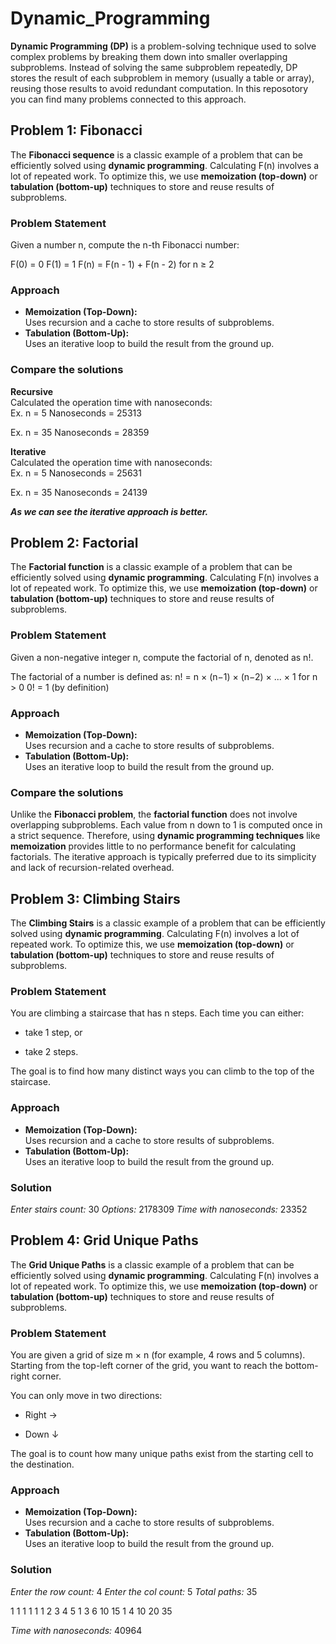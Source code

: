 # Dynamic_Programming
**Dynamic Programming (DP)** is a problem-solving technique used to solve complex problems by breaking them down into smaller overlapping subproblems. Instead of solving the same subproblem repeatedly, DP stores the result of each subproblem in memory (usually a table or array), reusing those results to avoid redundant computation.
In this reposotory you can find many problems connected to this approach.

## **Problem 1:** Fibonacci
The **Fibonacci sequence** is a classic example of a problem that can be efficiently solved using **dynamic programming**.
Calculating F(n) involves a lot of repeated work. To optimize this, we use **memoization (top-down)** or **tabulation (bottom-up)** techniques to store and reuse results of subproblems.

### **Problem Statement**
Given a number n, compute the n-th Fibonacci number:

F(0) = 0
F(1) = 1
F(n) = F(n - 1) + F(n - 2) for n ≥ 2

### **Approach**
- **Memoization (Top-Down):**<br>
Uses recursion and a cache to store results of subproblems.
- **Tabulation (Bottom-Up):**<br>
Uses an iterative loop to build the result from the ground up.


### **Compare the solutions**

**Recursive**<br>
Calculated the operation time with nanoseconds:<br>
Ex. n = 5
Nanoseconds = 25313

Ex. n = 35
Nanoseconds = 28359

**Iterative**<br>
Calculated the operation time with nanoseconds:<br>
Ex. n = 5
Nanoseconds = 25631

Ex. n = 35
Nanoseconds = 24139

***As we can see the iterative approach is better.***


## **Problem 2:** Factorial
The **Factorial function** is a classic example of a problem that can be efficiently solved using **dynamic programming**.
Calculating F(n) involves a lot of repeated work. To optimize this, we use **memoization (top-down)** or **tabulation (bottom-up)** techniques to store and reuse results of subproblems.

### **Problem Statement**
Given a non-negative integer n, compute the factorial of n, denoted as n!.

The factorial of a number is defined as:
n! = n × (n−1) × (n−2) × ... × 1   for n > 0
0! = 1   (by definition)

### **Approach**
- **Memoization (Top-Down):**<br>
Uses recursion and a cache to store results of subproblems.
- **Tabulation (Bottom-Up):**<br>
Uses an iterative loop to build the result from the ground up.


### **Compare the solutions**
Unlike the **Fibonacci problem**, the **factorial function** does not involve overlapping subproblems. Each value from n down to 1 is computed once in a strict sequence.
Therefore, using **dynamic programming techniques** like **memoization** provides little to no performance benefit for calculating factorials.
The iterative approach is typically preferred due to its simplicity and lack of recursion-related overhead.

## **Problem 3:** Climbing Stairs
The **Climbing Stairs** is a classic example of a problem that can be efficiently solved using **dynamic programming**.
Calculating F(n) involves a lot of repeated work. To optimize this, we use **memoization (top-down)** or **tabulation (bottom-up)** techniques to store and reuse results of subproblems.

### **Problem Statement**
You are climbing a staircase that has n steps. Each time you can either:

- take 1 step, or

- take 2 steps.

The goal is to find how many distinct ways you can climb to the top of the staircase.

### **Approach**
- **Memoization (Top-Down):**<br>
Uses recursion and a cache to store results of subproblems.
- **Tabulation (Bottom-Up):**<br>
Uses an iterative loop to build the result from the ground up.


### **Solution**

*Enter stairs count:* 30
*Options:* 2178309
*Time with nanoseconds:* 23352


## **Problem 4:** Grid Unique Paths
The **Grid Unique Paths** is a classic example of a problem that can be efficiently solved using **dynamic programming**.
Calculating F(n) involves a lot of repeated work. To optimize this, we use **memoization (top-down)** or **tabulation (bottom-up)** techniques to store and reuse results of subproblems.

### **Problem Statement**
You are given a grid of size m × n (for example, 4 rows and 5 columns). Starting from the top-left corner of the grid, you want to reach the bottom-right corner.

You can only move in two directions:

- Right →

- Down ↓

The goal is to count how many unique paths exist from the starting cell to the destination.

### **Approach**
- **Memoization (Top-Down):**<br>
Uses recursion and a cache to store results of subproblems.
- **Tabulation (Bottom-Up):**<br>
Uses an iterative loop to build the result from the ground up.


### **Solution**

*Enter the row count:* 4
*Enter the col count:* 5
*Total paths:* 35

1 1 1 1 1 
1 2 3 4 5 
1 3 6 10 15 
1 4 10 20 35 

*Time with nanoseconds:* 40964

